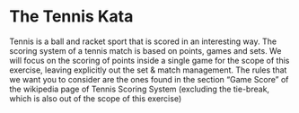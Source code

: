 # The Tennis Kata
Tennis is a ball and racket sport that is scored in an interesting way. The scoring system of a tennis match is based on points, games and sets. We will focus on the scoring of points inside a single game for the scope of this exercise, leaving explicitly out the set & match management. 
The rules that we want you to consider are the ones found in the section “Game Score” of the wikipedia page of Tennis Scoring System (excluding the tie-break, which is also out of the scope of this exercise)
